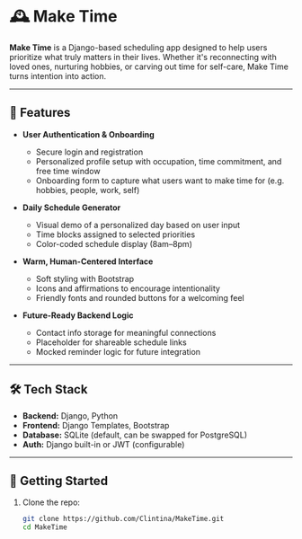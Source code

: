 # 🕰️ Make Time

**Make Time** is a Django-based scheduling app designed to help users prioritize what truly matters in their lives. Whether it's reconnecting with loved ones, nurturing hobbies, or carving out time for self-care, Make Time turns intention into action.

---

## 🌟 Features

- **User Authentication & Onboarding**
  - Secure login and registration
  - Personalized profile setup with occupation, time commitment, and free time window
  - Onboarding form to capture what users want to make time for (e.g. hobbies, people, work, self)

- **Daily Schedule Generator**
  - Visual demo of a personalized day based on user input
  - Time blocks assigned to selected priorities
  - Color-coded schedule display (8am–8pm)

- **Warm, Human-Centered Interface**
  - Soft styling with Bootstrap
  - Icons and affirmations to encourage intentionality
  - Friendly fonts and rounded buttons for a welcoming feel

- **Future-Ready Backend Logic**
  - Contact info storage for meaningful connections
  - Placeholder for shareable schedule links
  - Mocked reminder logic for future integration

---

## 🛠️ Tech Stack

- **Backend:** Django, Python
- **Frontend:** Django Templates, Bootstrap
- **Database:** SQLite (default, can be swapped for PostgreSQL)
- **Auth:** Django built-in or JWT (configurable)

---

## 🚀 Getting Started

1. Clone the repo:
   ```bash
   git clone https://github.com/Clintina/MakeTime.git
   cd MakeTime